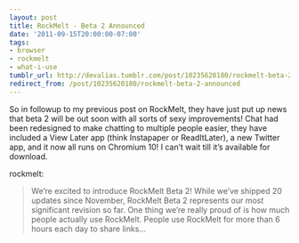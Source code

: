 ```yaml
---
layout: post
title: RockMelt - Beta 2 Announced
date: '2011-09-15T20:00:00-07:00'
tags:
- browser
- rockmelt
- what-i-use
tumblr_url: http://devalias.tumblr.com/post/10235620180/rockmelt-beta-2-announced
redirect_from: /post/10235620180/rockmelt-beta-2-announced
---
```

So in followup to my previous post on RockMelt, they have just put up news that beta 2 will be out soon with all sorts of sexy improvements! Chat had been redesigned to make chatting to multiple people easier, they have included a View Later app (think Instapaper or ReadItLater), a new Twitter app, and it now all runs on Chromium 10! I can’t wait till it’s available for download.

rockmelt:
> We’re excited to introduce RockMelt Beta 2! While we’ve shipped 20 updates since November, RockMelt Beta 2 represents our most significant revision so far. One thing we’re really proud of is how much people actually use RockMelt. People use RockMelt for more than 6 hours each day to share links...
